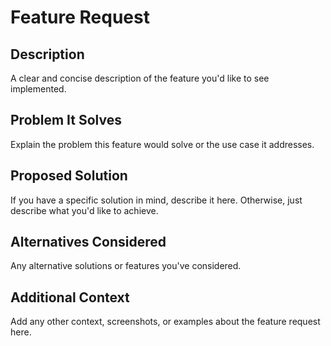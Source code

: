 # Feature Request

## Description

A clear and concise description of the feature you'd like to see implemented.

## Problem It Solves

Explain the problem this feature would solve or the use case it addresses.

## Proposed Solution

If you have a specific solution in mind, describe it here. Otherwise, just describe what you'd like to achieve.

## Alternatives Considered

Any alternative solutions or features you've considered.

## Additional Context

Add any other context, screenshots, or examples about the feature request here.
